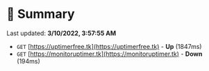 # 📖 Summary
Last updated: **3/10/2022, 3:57:55 AM**

- `GET` [https://uptimerfree.tk](https://uptimerfree.tk) - **Up** (1847ms)
- `GET` [https://monitoruptimer.tk](https://monitoruptimer.tk) - **Down** (194ms)
